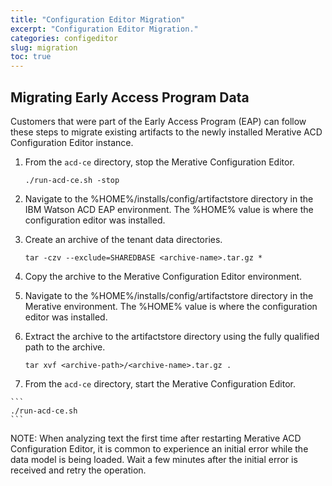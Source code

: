 ```yaml
---
title: "Configuration Editor Migration"
excerpt: "Configuration Editor Migration."
categories: configeditor
slug: migration
toc: true
---
```


## Migrating Early Access Program Data

Customers that were part of the Early Access Program (EAP) can follow these steps to migrate existing artifacts to the newly installed Merative ACD Configuration Editor instance.

1.  From the `acd-ce` directory, stop the Merative Configuration Editor.

    ```
    ./run-acd-ce.sh -stop
    ```

1.  Navigate to the %HOME%/installs/config/artifactstore directory in the IBM Watson ACD EAP environment.  The %HOME% value is where the configuration editor was installed.
1.  Create an archive of the tenant data directories.

    ```
    tar -czv --exclude=SHAREDBASE <archive-name>.tar.gz *
    ```

1.  Copy the archive to the Merative Configuration Editor environment.
1.  Navigate to the %HOME%/installs/config/artifactstore directory in the Merative environment.  The %HOME% value is where the configuration editor was installed.
1.  Extract the archive to the artifactstore directory using the fully qualified path to the archive.

    ```
    tar xvf <archive-path>/<archive-name>.tar.gz .
    ```

1.   From the `acd-ce` directory, start the Merative Configuration Editor.

    ```
    ./run-acd-ce.sh
    ```

NOTE:  When analyzing text the first time after restarting Merative ACD Configuration Editor, it is common to experience an initial error while the data model is being loaded.  Wait a few minutes after the initial error is received and retry the operation.

